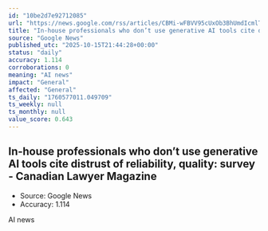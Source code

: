 ```yaml
---
id: "10be2d7e92712085"
url: "https://news.google.com/rss/articles/CBMi-wFBVV95cUxOb3BhUmdIcmlTREgwMHdBQjZfS2FWTEpacEdWVF80OUo2WXVOX3BCdjd0V21MYUlXWW53UzJuV01saE9ZelV6TXNGUzR5dERvdUZoc2hqTm5Oa0pESnlzWDlrSGJjdEw3X1RGeGtMUmlCR1RheG5HLTN5V2xhSmhTSkRITVlCellON2kydWRYazZJYkdRMmlyQUdVblJpUzRTaE40ejluSEdiMUxvOGh2VGY0a0NITGlKMkdCdGZGWUNkQUU2QW9MVzllWUhKOVdKVHluaHVsLTk3eTBDcFZ5aUlUWTFoY0xYTndsMlJ5LUNKNmcwNndPWEpfUQ?oc=5"
title: "In-house professionals who don’t use generative AI tools cite distrust of reliability, quality: survey - Canadian Lawyer Magazine"
source: "Google News"
published_utc: "2025-10-15T21:44:28+00:00"
status: "daily"
accuracy: 1.114
corroborations: 0
meaning: "AI news"
impact: "General"
affected: "General"
ts_daily: "1760577011.049709"
ts_weekly: null
ts_monthly: null
value_score: 0.643
---
```

## In-house professionals who don’t use generative AI tools cite distrust of reliability, quality: survey - Canadian Lawyer Magazine

- Source: Google News
- Accuracy: 1.114

AI news
